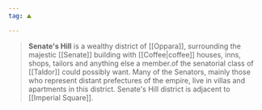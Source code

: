 ```yaml
---
tag: ⛰️️

---
```

> **Senate's Hill** is a wealthy district of [[Oppara]], surrounding the majestic [[Senate]] building with [[Coffee|coffee]] houses, inns, shops, tailors and anything else a member.of the senatorial class of [[Taldor]] could possibly want. Many of the Senators, mainly those who represent distant prefectures of the empire, live in villas and apartments in this district. Senate's Hill district is adjacent to [[Imperial Square]].








